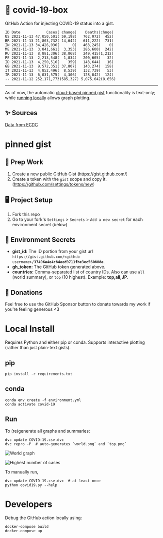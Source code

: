 # 🏥 covid-19-box

GitHub Action for injecting COVID-19 status into a gist.

```
ID Date            Cases( change)    Deaths(chnge)
US 2021-11-13 47,050,501( 59,198)   762,972(  452)
BR 2021-11-13 21,803,732( 14,642)   611,222(  731)
IN 2021-11-13 34,426,036(      0)   463,245(    0)
ME 2021-11-13  3,841,661(  3,353)   286,600(  242)
RU 2021-11-13  8,881,306( 38,068)   249,415(1,212)
PE 2021-11-13  2,213,548(  1,034)   200,605(   32)
ID 2021-11-13  4,250,516(    359)   143,644(   16)
GB 2021-11-13  9,572,351( 37,807)   143,274(  158)
IT 2021-11-13  4,852,496(  8,539)   132,739(   53)
IR 2021-11-13  6,031,575(  4,306)   128,042(  124)
-- 2021-11-12 252,171,773(585,327) 5,075,642(8,656)
```

---

As of now, the automatic [cloud-based pinned gist](#pinned-gist) functionality is text-only;
while [running locally](#local-install) allows graph plotting.

## ✨ Sources

[Data from ECDC](https://www.ecdc.europa.eu/en/publications-data/download-todays-data-geographic-distribution-covid-19-cases-worldwide)

# pinned gist

## 🎒 Prep Work
1. Create a new public GitHub Gist (https://gist.github.com/)
1. Create a token with the `gist` scope and copy it. (https://github.com/settings/tokens/new)

## 🖥 Project Setup
1. Fork this repo
1. Go to your fork's `Settings` > `Secrets` > `Add a new secret` for each environment secret (below)

## 🤫 Environment Secrets
- **gist_id:** The ID portion from your gist url `https://gist.github.com/<github username>/`**`37496a4e4c84aed9711fbe3ec560888a`**.
- **gh_token:** The GitHub token generated above.
- **countries:** Comma-separated list of country IDs. Also can use `all` (world summary), or `top` (10 highest). Example: **top,all,JP**.

## 💸 Donations

Feel free to use the GitHub Sponsor button to donate towards my work if you're feeling generous <3

# Local Install

Requires Python and either pip or conda. Supports interactive plotting (rather than just plain-text gists).

## pip

```
pip install -r requirements.txt
```

## conda

```
conda env create -f environment.yml
conda activate covid-19
```

## Run

To (re)generate all graphs and summaries:

```
dvc update COVID-19.csv.dvc
dvc repro -P  # auto-generates `world.png` and `top.png`
```

![World graph](world.png)

![Highest number of cases](top.png)

To manually run,

```
dvc update COVID-19.csv.dvc  # at least once
python covid19.py --help
```

# Developers

Debug the GitHub action locally using:

```
docker-compose build
docker-compose up
```
